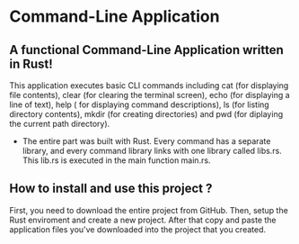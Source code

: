# Command-Line Application

## A functional Command-Line Application written in Rust!

This application executes basic CLI commands including cat (for displaying file contents), clear (for clearing the terminal screen), echo (for displaying a line of text), help ( for displaying command descriptions), ls (for listing directory contents), mkdir (for creating directories) and pwd (for diplaying the current path directory).

* The entire part was built with Rust. Every command has a separate library, and every command library links with one library called libs.rs. This lib.rs is executed in the main function main.rs.


## How to install and use this project ?

First, you need to download the entire project from GitHub. Then, setup the Rust enviroment and create a new project. After that copy and paste the application files you've downloaded into the project that you created.
